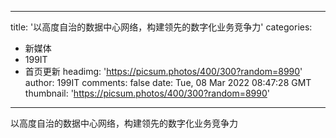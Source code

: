 
---
title: '以高度自治的数据中心网络，构建领先的数字化业务竞争力'
categories: 
 - 新媒体
 - 199IT
 - 首页更新
headimg: 'https://picsum.photos/400/300?random=8990'
author: 199IT
comments: false
date: Tue, 08 Mar 2022 08:47:28 GMT
thumbnail: 'https://picsum.photos/400/300?random=8990'
---

<div>   
以高度自治的数据中心网络，构建领先的数字化业务竞争力  
</div>
            